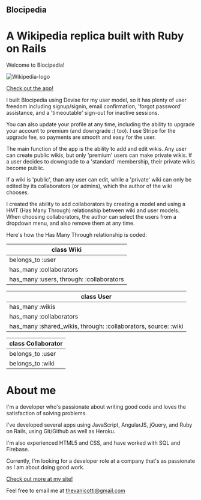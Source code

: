 ## Blocipedia

# A Wikipedia replica built with Ruby on Rails

Welcome to Blocipedia!

![Wikipedia-logo](https://upload.wikimedia.org/wikipedia/en/thumb/8/80/Wikipedia-logo-v2.svg/500px-Wikipedia-logo-v2.svg.png)

[Check out the app!](https://mysterious-retreat-59118.herokuapp.com/)

I built Blocipedia using Devise for my user model, so it has plenty of user freedom including signup/signin, email confirmation, 'forgot password' assistance, and a 'timeoutable' sign-out for inactive sessions.

You can also update your profile at any time, including the ability to upgrade your account to premium (and downgrade :( too). I use Stripe for the upgrade fee, so payments are smooth and easy for the user.

The main function of the app is the ability to add and edit wikis. Any user can create public wikis, but only 'premium' users can make private wikis. If a user decides to downgrade to a 'standard' membership, their private wikis become public.

If a wiki is 'public', than any user can edit, while a 'private' wiki can only be edited by its collaborators (or admins), which the author of the wiki chooses.

I created the ability to add collaborators by creating a model and using a HMT (Has Many Through) relationship between wiki and user models. When choosing collaborators, the author can select the users from a dropdown menu, and also remove them at any time.

Here's how the Has Many Through relationship is coded:

|class Wiki|
| ---------------------------------------------------------------- |
| belongs_to :user |
| has_many :collaborators |
| has_many :users, through: :collaborators |

| class User |
| --- |
| has_many :wikis |
| has_many :collaborators |
| has_many :shared_wikis, through: :collaborators, source: :wiki |

|class Collaborator|
| ---------------------------------------------------------------- |
| belongs_to :user |
| belongs_to :wiki |

# About me

I'm a developer who's passionate about writing good code and loves the satisfaction of solving problems.

I've developed several apps using JavaScript, AngularJS, jQuery, and Ruby on Rails, using Git/Github as well as Heroku.

I'm also experienced HTML5 and CSS, and have worked with SQL and Firebase.

Currently, I'm looking for a developer role at a company that's as passionate as I am about doing good work.

[Check out more at my site!](stevevancott.com)

Feel free to email me at thevanicotti@gmail.com
